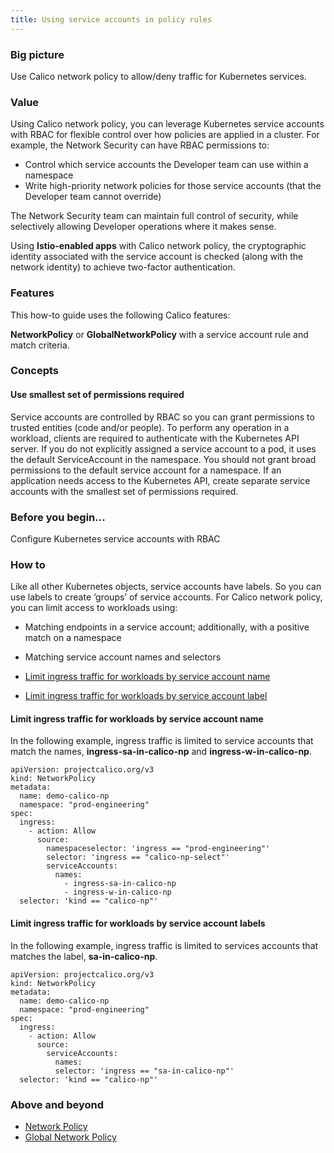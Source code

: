 ```yaml
---
title: Using service accounts in policy rules
---
```


### Big picture

Use Calico network policy to allow/deny traffic for Kubernetes services. 

### Value

Using Calico network policy, you can leverage Kubernetes service accounts with RBAC for flexible control over how policies are applied in a cluster. For example, the Network Security can have RBAC permissions to:

- Control which service accounts the Developer team can use within a namespace
- Write high-priority network policies for those service accounts (that the Developer team cannot override) 

The Network Security team can maintain full control of security, while selectively allowing Developer operations where it makes sense.  

Using **Istio-enabled apps** with Calico network policy, the cryptographic identity associated with the service account is checked (along with the network identity) to achieve two-factor authentication.


### Features

This how-to guide uses the following Calico features:

**NetworkPolicy** or **GlobalNetworkPolicy** with a service account rule and match criteria.


### Concepts

#### Use smallest set of permissions required

Service accounts are controlled by RBAC so you can grant permissions to trusted entities (code and/or people). To perform any operation in a workload, clients are required to authenticate with the Kubernetes API server. If you do not explicitly assigned a service account to a pod, it uses the default ServiceAccount in the namespace. You should not grant broad permissions to the default service account for a namespace. If an application needs access to the Kubernetes API, create separate service accounts with the smallest set of permissions required. 

### Before you begin...

Configure Kubernetes service accounts with RBAC

### How to

Like all other Kubernetes objects, service accounts have labels. So you can use labels to create ‘groups’ of service accounts. For Calico network policy, you can limit access to workloads using:

- Matching endpoints in a service account; additionally, with a positive match on a namespace
- Matching service account names and selectors

- [Limit ingress traffic for workloads by service account name](#limit-ingress-traffic-for-workloads-by-service-account-name)
- [Limit ingress traffic for workloads by service account label](#limit-ingress-traffic-for-workloads-by-service-account-label)

#### Limit ingress traffic for workloads by service account name

In the following example, ingress traffic is limited to service accounts that match the names, **ingress-sa-in-calico-np** and **ingress-w-in-calico-np**.

```
apiVersion: projectcalico.org/v3
kind: NetworkPolicy
metadata: 
  name: demo-calico-np
  namespace: "prod-engineering"
spec: 
  ingress: 
    - action: Allow
      source: 
        namespaceselector: 'ingress == "prod-engineering"'
        selector: 'ingress == "calico-np-select"'
        serviceAccounts: 
          names: 
            - ingress-sa-in-calico-np
            - ingress-w-in-calico-np
  selector: 'kind == "calico-np"'
```

#### Limit ingress traffic for workloads by service account labels

In the following example, ingress traffic is limited to services accounts that matches the label, **sa-in-calico-np**.

```
apiVersion: projectcalico.org/v3
kind: NetworkPolicy
metadata: 
  name: demo-calico-np
  namespace: "prod-engineering"
spec: 
  ingress: 
    - action: Allow
      source: 
        serviceAccounts: 
          names: 
          selector: 'ingress == "sa-in-calico-np"'
  selector: 'kind == "calico-np"'

```

### Above and beyond

- [Network Policy]({{site.baseurl}}/{{page.version}}/reference/resources/networkpolicy) 
- [Global Network Policy]({{site.baseurl}}/{{page.version}}/reference/resources/globalnetworkpolicy) 
